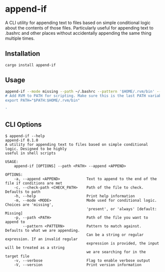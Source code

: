 # append-if
A CLI utility for appending text to files based on simple conditional logic
about the contents of those files. Particularly useful for appending text to
.bashrc and other places without accidentally appending the same thing multiple
times.

## Installation

```
cargo install append-if
```

## Usage

```bash
append-if --mode missing --path ~/.bashrc --pattern '$HOME/.rvm/bin' --append '
# Add RVM to PATH for scripting. Make sure this is the last PATH variable change.
export PATH="$PATH:$HOME/.rvm/bin"

'
```

## CLI Options
```
$ append-if --help
append-if 0.1.0
A utility for appending text to files based on simple conditional logic. Designed to be highly
useful in shell scripts

USAGE:
    append-if [OPTIONS] --path <PATH> --append <APPEND>

OPTIONS:
    -a, --append <APPEND>            Text to append to the end of the file if conditions are met
    -c, --check-path <CHECK_PATH>    Path of the file to check. Defaults to path
    -h, --help                       Print help information
    -m, --mode <MODE>                Mode used for conditional logic. Choices are 'missing',
                                     'present', or 'always' [default: Missing]
    -p, --path <PATH>                Path of the file you want to append to
        --pattern <PATTERN>          Pattern to match against. Defaults to what we are appending.
                                     Can be a string or regular expression. If an invalid regular
                                     expression is provided, the input will be treated as a string
                                     we are searching for in the target file
    -v, --verbose                    Flag to enable verbose output
    -V, --version                    Print version information
```
